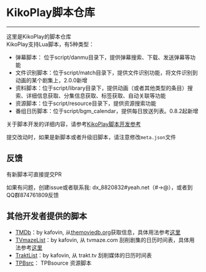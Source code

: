 # KikoPlay脚本仓库
---
这里是KikoPlay的脚本仓库  
KikoPlay支持Lua脚本，有5种类型：
 - 弹幕脚本： 位于script/danmu目录下，提供弹幕搜索、下载、发送弹幕等功能
 - 文件识别脚本：位于script/match目录下，提供文件识别功能，将文件识别到动画的某个剧集上，2.0.0新增
 - 资料脚本：位于script/library目录下，提供动画（或者其他类型的条目）搜索、详细信息获取、分集信息获取、标签获取、自动关联等功能
 - 资源脚本：位于script/resource目录下，提供资源搜索功能
 - 番组日历脚本：位于script/bgm_calendar，提供每日放送列表。0.8.2起新增

关于脚本开发的详细内容，请参考[KikoPlay脚本开发参考](reference.md)

提交改动时，如果是新脚本或者升级旧脚本，请注意修改`meta.json`文件
## 反馈

有新脚本可直接提交PR

如果有问题，创建issue或者联系我:
dx_8820832#yeah.net（#→@），或者到QQ群874761809反馈

## 其他开发者提供的脚本

 - [TMDb](library/tmdb.lua)：by kafovin,  从[themoviedb.org](themoviedb.org)获取信息，具体用法参考[这里](https://github.com/kafovin/KikoPlayScript)
 - [TVmazeList](bgm_calendar/tvmazelist.lua)：by kafovin,  从 tvmaze.com 刮削剧集的日历时间表，具体用法参考[这里](https://github.com/kafovin/KikoPlayScript)
 - [TraktList](bgm_calendar/traktlist.lua)：by kafovin, 从 trakt.tv 刮削媒体的日历时间表
 - [TPBsrc](resource\tpbsource.lua)： TPBsource 资源脚本
